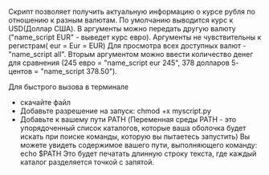 Скрипт позволяет получить актуальную информацию о курсе рубля по отношению к разным валютам.
По умолчанию выводится курс к USD(Доллар США). В аргументы можно передать другую валюту ("name_script EUR" - выведет курс евро). Аргументы не чувствительны к регистрам( eur = Eur = EUR)
Для просмотра всех доступных валют - "name_script all". Вторым аргументом можно ввести количество денег для сравнения (245 евро = "name_script eur 245", 378 долларов 5- центов = "name_script 378.50").

Для быстрого вызова в терминале
- скачайте файл
- Добавьте разрешение на запуск: chmod +x myscript.py
- Добавьте к вашему пути PATH 
(Переменная среды PATH - это упорядоченный список каталогов, 
которые ваша оболочка будет искать при поиске команды, которую вы пытаетесь запустить)
    Вы можете увидеть содержимое вашего пути, выполняющего команду:
      echo $PATH
      Это будет печатать длинную строку текста, где каждый каталог разделяется точкой с запятой.

